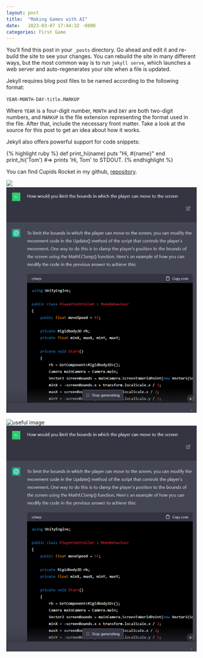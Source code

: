 ```yaml
---
layout: post
title:  "Making Games with AI"
date:   2023-03-07 17:44:32 -0800
categories: First Game
---
```

You’ll find this post in your `_posts` directory. Go ahead and edit it and re-build the site to see your changes. You can rebuild the site in many different ways, but the most common way is to run `jekyll serve`, which launches a web server and auto-regenerates your site when a file is updated.

Jekyll requires blog post files to be named according to the following format:

`YEAR-MONTH-DAY-title.MARKUP`

Where `YEAR` is a four-digit number, `MONTH` and `DAY` are both two-digit numbers, and `MARKUP` is the file extension representing the format used in the file. After that, include the necessary front matter. Take a look at the source for this post to get an idea about how it works.

Jekyll also offers powerful support for code snippets:

{% highlight ruby %}
def print_hi(name)
  puts "Hi, #{name}"
end
print_hi('Tom')
#=> prints 'Hi, Tom' to STDOUT.
{% endhighlight %}

You can find Cupids Rocket in my github, [repository][Cupid-Repo].


<img src = "https://elijahtab.github.io/assets/images/bounds.png">

<img src = "/assets/images/bounds.png">

![useful image](https://elijahtab.github.io/assets/images/bounds.png)
![useful image](/assets/images/bounds.png)

[Cupid-Repo]: https://github.com/Elijahtab/Cupids-Rocket


